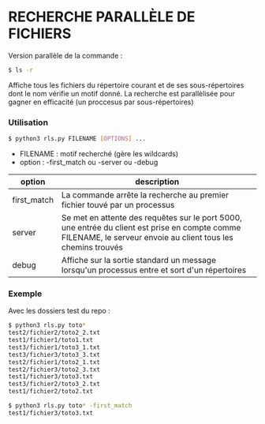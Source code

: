 # RECHERCHE PARALLÈLE DE FICHIERS

Version parallèle de la commande : 
```sh
$ ls -r
```
Affiche tous les fichiers du répertoire courant et de ses sous-répertoires dont le nom vérifie
un motif donné.
La recherche est parallèlisée pour gagner en efficacité (un proccesus par sous-répertoires)

### Utilisation

```sh
$ python3 rls.py FILENAME [OPTIONS] ...
```
- FILENAME : motif recherché (gère les wildcards)
- option : -first_match ou -server ou -debug

| option | description |
| ------ | ------ |
| first_match | La commande arrête la recherche au premier fichier touvé par un processus |
| server | Se met en attente des requêtes sur le port 5000, une entrée du client est prise en compte comme FILENAME, le serveur envoie au client tous les chemins trouvés |
| debug | Affiche sur la sortie standard un message lorsqu'un processus entre et sort d'un répertoires |

### Exemple

Avec les dossiers test du repo :

```sh
$ python3 rls.py toto*
test2/fichier2/toto2_2.txt
test1/fichier1/toto1.txt
test3/fichier1/toto3_1.txt
test3/fichier3/toto3_3.txt
test2/fichier1/toto2_1.txt
test2/fichier3/toto2_3.txt
test1/fichier3/toto3.txt
test3/fichier2/toto3_2.txt
test1/fichier2/toto2.txt
```
```sh
$ python3 rls.py toto* -first_match
test1/fichier3/toto3.txt
```
